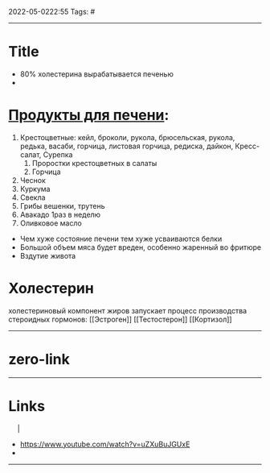 2022-05-0222:55
Tags: #

---
# Title
- 80% холестерина вырабатывается печенью
- 
# [Продукты для печени](https://www.youtube.com/watch?v=aSS6E38HGik):
1. Крестоцветные: кейл, броколи, рукола, брюсельская, рукола, редька, васаби, горчица, листовая горчица, редиска, дайкон, Кресс-салат, Сурепка
	1. Проростки крестоцветных в салаты
	2. Горчица 
2. Чеснок
3. Куркума
4. Свекла
5. Грибы вешенки, трутень
6. Авакадо 1раз в неделю
7. Оливковое масло


- Чем хуже состояние печени тем хуже усваиваются белки
- Большой объем мяса будет вреден, особенно жаренный во фритюре
- Вздутие живота


# Холестерин
холестериновый компонент жиров запускает процесс производства стероидных гормонов: [[Эстроген]] [[Тестостерон]] [[Кортизол]]


---
# zero-link


---
# Links
 &emsp; | &emsp; 

- https://www.youtube.com/watch?v=uZXuBuJGUxE
- 

---
